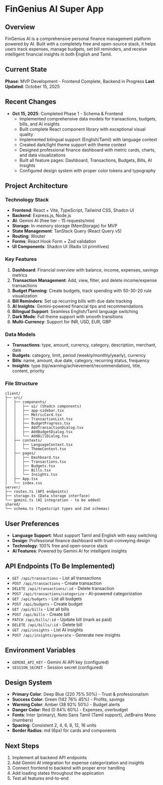 # FinGenius AI Super App

## Overview
FinGenius AI is a comprehensive personal finance management platform powered by AI. Built with a completely free and open-source stack, it helps users track expenses, manage budgets, set bill reminders, and receive intelligent financial insights in both English and Tamil.

## Current State
**Phase**: MVP Development - Frontend Complete, Backend in Progress
**Last Updated**: October 15, 2025

## Recent Changes
- **Oct 15, 2025**: Completed Phase 1 - Schema & Frontend
  - Implemented comprehensive data models for transactions, budgets, bills, and AI insights
  - Built complete React component library with exceptional visual quality
  - Implemented bilingual support (English/Tamil) with language context
  - Created dark/light theme support with theme context
  - Designed professional finance dashboard with metric cards, charts, and data visualizations
  - Built all feature pages: Dashboard, Transactions, Budgets, Bills, AI Insights
  - Configured design system with proper color tokens and typography

## Project Architecture

### Technology Stack
- **Frontend**: React + Vite, TypeScript, Tailwind CSS, Shadcn UI
- **Backend**: Express.js, Node.js
- **AI**: Gemini AI (free tier - 15 requests/min)
- **Storage**: In-memory storage (MemStorage) for MVP
- **State Management**: TanStack Query (React Query v5)
- **Routing**: Wouter
- **Forms**: React Hook Form + Zod validation
- **UI Components**: Shadcn UI (Radix UI primitives)

### Key Features
1. **Dashboard**: Financial overview with balance, income, expenses, savings metrics
2. **Transaction Management**: Add, view, filter, and delete income/expense transactions
3. **Budget Planning**: Create budgets, track spending with 50-30-20 rule visualization
4. **Bill Reminders**: Set up recurring bills with due date tracking
5. **AI Insights**: Gemini-powered financial tips and recommendations
6. **Bilingual Support**: Seamless English/Tamil language switching
7. **Dark Mode**: Full theme support with smooth transitions
8. **Multi-Currency**: Support for INR, USD, EUR, GBP

### Data Models
- **Transactions**: type, amount, currency, category, description, merchant, date
- **Budgets**: category, limit, period (weekly/monthly/yearly), currency
- **Bills**: name, amount, due date, category, recurring status, frequency
- **Insights**: type (tip/warning/achievement/recommendation), title, content, priority

### File Structure
```
client/
├── src/
│   ├── components/
│   │   ├── ui/ (Shadcn components)
│   │   ├── app-sidebar.tsx
│   │   ├── MetricCard.tsx
│   │   ├── TransactionList.tsx
│   │   ├── BudgetProgress.tsx
│   │   ├── AddTransactionDialog.tsx
│   │   ├── AddBudgetDialog.tsx
│   │   └── AddBillDialog.tsx
│   ├── contexts/
│   │   ├── LanguageContext.tsx
│   │   └── ThemeContext.tsx
│   ├── pages/
│   │   ├── Dashboard.tsx
│   │   ├── Transactions.tsx
│   │   ├── Budgets.tsx
│   │   ├── Bills.tsx
│   │   └── Insights.tsx
│   ├── App.tsx
│   └── index.css
server/
├── routes.ts (API endpoints)
├── storage.ts (Data storage interface)
└── gemini.ts (AI integration - to be added)
shared/
└── schema.ts (TypeScript types and Zod schemas)
```

## User Preferences
- **Language Support**: Must support Tamil and English with easy switching
- **Design**: Professional finance dashboard with trust-conveying design
- **Technology**: 100% free and open-source stack
- **AI Features**: Powered by Gemini AI for intelligent insights

## API Endpoints (To Be Implemented)
- `GET /api/transactions` - List all transactions
- `POST /api/transactions` - Create transaction
- `DELETE /api/transactions/:id` - Delete transaction
- `POST /api/transactions/categorize` - AI-powered categorization
- `GET /api/budgets` - List all budgets
- `POST /api/budgets` - Create budget
- `GET /api/bills` - List all bills
- `POST /api/bills` - Create bill
- `PATCH /api/bills/:id` - Update bill (mark as paid)
- `DELETE /api/bills/:id` - Delete bill
- `GET /api/insights` - List AI insights
- `POST /api/insights/generate` - Generate new insights

## Environment Variables
- `GEMINI_API_KEY` - Gemini AI API key (configured)
- `SESSION_SECRET` - Session secret (configured)

## Design System
- **Primary Color**: Deep Blue (220 75% 50%) - Trust & professionalism
- **Success Color**: Green (142 76% 45%) - Profits, savings
- **Warning Color**: Amber (38 92% 50%) - Budget alerts
- **Danger Color**: Red (0 84% 60%) - Expenses, overbudget
- **Fonts**: Inter (primary), Noto Sans Tamil (Tamil support), JetBrains Mono (numbers)
- **Spacing**: Consistent 2, 4, 6, 8, 12, 16 units
- **Border Radius**: md (6px) for cards and components

## Next Steps
1. Implement all backend API endpoints
2. Add Gemini AI integration for expense categorization and insights
3. Connect frontend to backend with proper error handling
4. Add loading states throughout the application
5. Test all features end-to-end

